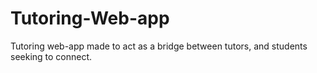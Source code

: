 # Tutoring-Web-app
Tutoring web-app made to act as a bridge between tutors, and students seeking to connect. 
